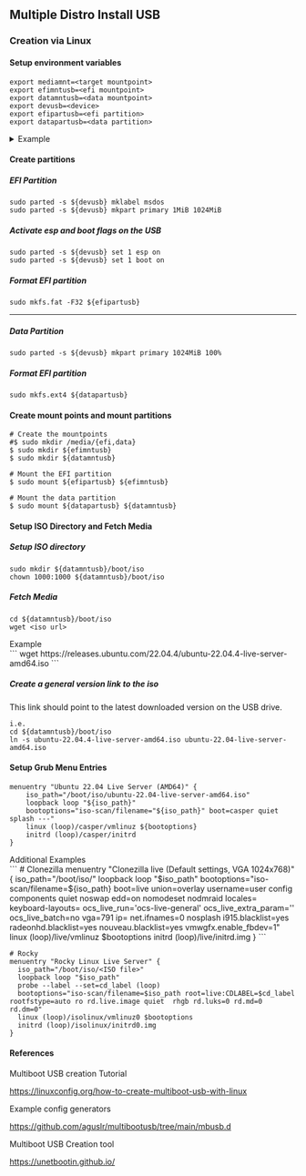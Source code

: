  
## Multiple Distro Install USB

### Creation via Linux
#### Setup environment variables
```
export mediamnt=<target mountpoint>
export efimntusb=<efi mountpoint> 
export datamntusb=<data mountpoint>
export devusb=<device>
export efipartusb=<efi partition>
export datapartusb=<data partition>
```

<details>
<summary>Example</summary>
```
export mediamnt=/media
export efimntusb=${mediamnt}/efi
export datamntusb=${mediamnt}/data
export devusb=/dev/sda
export efipartusb=${devusb}1
export datapartusb=${devusb}2
```
</details>

#### Create partitions
##### EFI Partition
```
sudo parted -s ${devusb} mklabel msdos
sudo parted -s ${devusb} mkpart primary 1MiB 1024MiB
```

##### Activate esp and boot flags on the USB
```
sudo parted -s ${devusb} set 1 esp on
sudo parted -s ${devusb} set 1 boot on
```

##### Format EFI partition
```
sudo mkfs.fat -F32 ${efipartusb}
```

---

##### Data Partition
```
sudo parted -s ${devusb} mkpart primary 1024MiB 100%
```

##### Format EFI partition
```
sudo mkfs.ext4 ${datapartusb}
```

#### Create mount points and mount partitions
```
# Create the mountpoints
#$ sudo mkdir /media/{efi,data}
$ sudo mkdir ${efimntusb}
$ sudo mkdir ${datamntusb}

# Mount the EFI partition
$ sudo mount ${efipartusb} ${efimntusb}

# Mount the data partition
$ sudo mount ${datapartusb} ${datamntusb}
```

#### Setup ISO Directory and Fetch Media
##### Setup ISO directory
```
sudo mkdir ${datamntusb}/boot/iso
chown 1000:1000 ${datamntusb}/boot/iso
```

##### Fetch Media
```
cd ${datamntusb}/boot/iso
wget <iso url>
```
<detail>
<summary>Example</summary>
```
wget https://releases.ubuntu.com/22.04.4/ubuntu-22.04.4-live-server-amd64.iso
```
</detail>

##### Create a general version link to the iso
This link should point to the latest downloaded version on the USB drive.
```
i.e.
cd ${datamntusb}/boot/iso
ln -s ubuntu-22.04.4-live-server-amd64.iso ubuntu-22.04-live-server-amd64.iso
```


#### Setup Grub Menu Entries
```
menuentry "Ubuntu 22.04 Live Server (AMD64)" {
    iso_path="/boot/iso/ubuntu-22.04-live-server-amd64.iso"
    loopback loop "${iso_path}"
    bootoptions="iso-scan/filename="${iso_path}" boot=casper quiet splash ---"
    linux (loop)/casper/vmlinuz ${bootoptions}
    initrd (loop)/casper/initrd
}
```
<detail>
<summary>Additional Examples</summary>
```
# Clonezilla
menuentry "Clonezilla live (Default settings, VGA 1024x768)" {
  iso_path="/boot/iso/<ISO file>"
  loopback loop "$iso_path"
  bootoptions="iso-scan/filename=${iso_path} boot=live union=overlay username=user config components quiet noswap edd=on nomodeset nodmraid locales= keyboard-layouts= ocs_live_run='ocs-live-general' ocs_live_extra_param='' ocs_live_batch=no vga=791 ip= net.ifnames=0  nosplash i915.blacklist=yes radeonhd.blacklist=yes nouveau.blacklist=yes vmwgfx.enable_fbdev=1"
  linux (loop)/live/vmlinuz $bootoptions
  initrd (loop)/live/initrd.img
}
```

```
# Rocky
menuentry "Rocky Linux Live Server" {
  iso_path="/boot/iso/<ISO file>"
  loopback loop "$iso_path"
  probe --label --set=cd_label (loop)
  bootoptions="iso-scan/filename=$iso_path root=live:CDLABEL=$cd_label rootfstype=auto ro rd.live.image quiet  rhgb rd.luks=0 rd.md=0 rd.dm=0"
  linux (loop)/isolinux/vmlinuz0 $bootoptions
  initrd (loop)/isolinux/initrd0.img
}
```
</detail>

#### References
Multiboot USB creation Tutorial

https://linuxconfig.org/how-to-create-multiboot-usb-with-linux

Example config generators

https://github.com/aguslr/multibootusb/tree/main/mbusb.d

Multiboot USB Creation tool

https://unetbootin.github.io/

 
